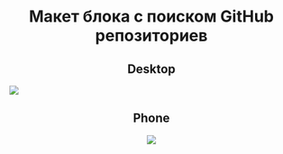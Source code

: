 <h1 align="center">Макет блока с поиском GitHub репозиториев</h1>

<h2 align="center">Desktop</h2>
<img src="https://github.com/MKL-GitHub/HotelsRu_GitHubRepositorySearchBlock/assets/93647476/6158b001-93c8-4696-a9eb-3c046bebe1f5">

<h2 align="center">Phone</h2>
<div align="center">
  <img src="https://user-images.githubusercontent.com/93647476/224008897-64b8580a-8da7-48bb-93ca-9bc69cda3ef2.jpg">
</div>
